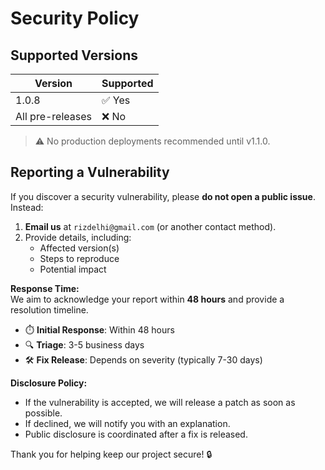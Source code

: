 # Security Policy

## Supported Versions
| Version | Supported          |
| ------- | ------------------ |
| 1.0.8 | ✅ Yes             |
| All pre-releases | ❌ No      |

> ⚠️ No production deployments recommended until v1.1.0.

## Reporting a Vulnerability

If you discover a security vulnerability, please **do not open a public issue**. Instead:

1. **Email us** at `rizdelhi@gmail.com` (or another contact method).
2. Provide details, including:
   - Affected version(s)
   - Steps to reproduce
   - Potential impact

**Response Time:**  
We aim to acknowledge your report within **48 hours** and provide a resolution timeline.
- ⏱️ **Initial Response**: Within 48 hours  
- 🔍 **Triage**: 3-5 business days  
- 🛠️ **Fix Release**: Depends on severity (typically 7-30 days)  

**Disclosure Policy:**  
- If the vulnerability is accepted, we will release a patch as soon as possible.  
- If declined, we will notify you with an explanation.  
- Public disclosure is coordinated after a fix is released.

Thank you for helping keep our project secure! 🔒
